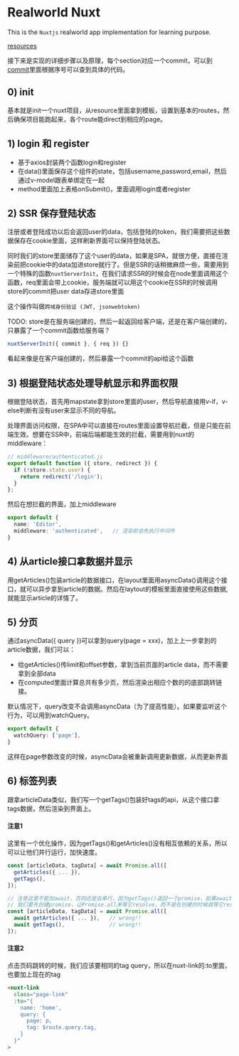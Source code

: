 # Realworld Nuxt
This is the `Nuxtjs` realworld app implementation for learning purpose.

[resources](https://github.com/gothinkster/realworld-starter-kit/blob/master/FRONTEND_INSTRUCTIONS.md)

接下来是实现的详细步骤以及原理，每个section对应一个commit，可以到[commit](https://github.com/shunjizhan/realworld-nuxt/commits/main)里面根据序号可以查到具体的代码。

## 0) init
基本就是init一个nuxt项目，从resource里面拿到模板，设置到基本的routes，然后确保项目能跑起来，各个route能direct到相应的page。
## 1) login 和 register
- 基于axios封装两个函数login和register
- 在data()里面保存这个组件的state，包括username,password,email，然后通过v-model跟表单绑定在一起
- method里面加上表格onSubmit()，里面调用login或者register

## 2) SSR 保存登陆状态
注册或者登陆成功以后会返回user的data，包括登陆的token，我们需要把这些数据保存在cookie里面，这样刷新界面可以保持登陆状态。

同时我们的store里面储存了这个user的data，如果是SPA，就很方便，直接在渲染前把cookie中的data加进store就行了。但是SSR的话稍微麻烦一些，需要用到一个特殊的函数`nuxtServerInit`，在我们请求SSR的时候会在node里面调用这个函数，req里面会带上cookie，服务端就可以用这个cookie在SSR的时候调用store的commit把user data存进store里面

这个操作叫做`跨域身份验证 (JWT, jsonwebtoken)`

TODO: store是在服务端创建的，然后一起返回给客户端，还是在客户端创建的，只暴露了一个commit函数给服务端？
```ts
nuxtServerInit({ commit }, { req }) {}
```
看起来像是在客户端创建的，然后暴露一个commit的api给这个函数

## 3) 根据登陆状态处理导航显示和界面权限
根据登陆状态，首先用mapstate拿到store里面的user，然后导航直接用v-if，v-else判断有没有user来显示不同的导航。

处理界面访问权限，在SPA中可以直接在routes里面设置导航拦截，但是只能在前端生效。想要在SSR中，前端后端都能生效的拦截，需要用到nuxt的middleware：
```ts
// middleware/authenticated.js
export default function ({ store, redirect }) {
  if (!store.state.user) {
    return redirect('/login');
  }
};
```
然后在想拦截的界面，加上middleware
```ts
export default {
  name: 'Editor',
  middleware: 'authenticated',   // 渲染前会先执行中间件
}
```

## 4) 从article接口拿数据并显示
用getArticles()包装article的数据接口，在layout里面用asyncData()调用这个接口，就可以异步拿到article的数据。然后在laytout的模板里面直接使用这些数据,就能显示article的详情了。

## 5) 分页
通过asyncData({ query })可以拿到query(page = xxx)，加上上一步拿到的article数据，我们可以：
- 给getArticles()传limit和offset参数，拿到当前页面的article data，而不需要拿到全部data
- 在computed里面计算总共有多少页，然后渲染出相应个数的的底部跳转链接。

默认情况下，query改变不会调用asyncData（为了提高性能）。如果要监听这个行为，可以用到watchQuery。
```ts
export default {
  watchQuery: ['page'],
}
```
这样在page参数改变的时候，asyncData会被重新调用更新数据，从而更新界面

## 6) 标签列表
跟拿articleData类似，我们写一个getTags()包装好tags的api，从这个接口拿tags数据，然后渲染到界面上。

#### 注意1
这里有一个优化操作，因为getTags()和getArticles()没有相互依赖的关系，所以可以让他们并行运行，加快速度。
```ts
const [articleData, tagData] = await Promise.all([
  getArticles({ ... }),
  getTags(),
]);

// 注意这里不能加await，否则还是会串行，因为getTags()返回一个promise，如果await它就会等它resolve才会继续运行
// 我们要先创建promise，让Promise.all来等它resolve，而不是在创建的时候就等它resolve
const [articleData, tagData] = await Promise.all([
  await getArticles({ ... }),   // wrong!!
  await getTags(),              // wrong!!
]);
```

#### 注意2
点击页码跳转的时候，我们应该要相同的tag query，所以在nuxt-link的:to里面，也要加上现在的tag
```html
<nuxt-link
  class="page-link"
  :to="{
    name: 'home',
    query: {
      page: p,
      tag: $route.query.tag,
    }
  }"
>
```

